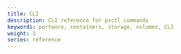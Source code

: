 ```yaml
---
title: CLI
description: CLI reference for pxctl commands
keywords: portworx, containers, storage, volumes, CLI
weight: 1
series: reference
---
```

